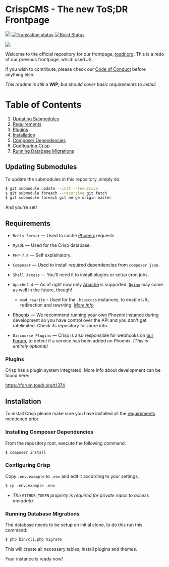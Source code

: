 # CrispCMS - The new ToS;DR Frontpage

![](https://beta.tosdr.org/api/badge/service/tos;dr) [![Translation status](https://translate.jback.dev/widgets/crispcms/-/crispcms-theme/svg-badge.svg)](https://translate.jback.dev/engage/crispcms/) [![Build Status](https://ci.jback.dev/api/badges/tosdr/CrispCMS/status.svg)](https://ci.jback.dev/tosdr/CrispCMS)

  ![](https://raw.githubusercontent.com/tosdr/CrispCMS/master/themes/crisp/img/tosdr-logo-128-w.png)

Welcome to the official repository for our frontpage, [tosdr.org](https://tosdr.org/).
This is a redo of our previous frontpage, which used JS.

If you wish to contribute, please check our [Code of Conduct](https://github.com/tosdr/CrispCMS/blob/master/CODE_OF_CONDUCT.md) before anything else.

_This readme is still a_ **WIP**_, but should cover basic requirements to install._

# Table of Contents

1. [Updating Submodules](#updating-submodules)
2. [Requirements](#requirements)
  1. [Plugins](#plugins)
3. [Installation](#installation)
  1. [Composer Dependencies](#installing-composer-dependencies)
  2. [Configuring Crisp](#configuring-crisp)
  3. [Running Database Migrations](#running-database-migrations)

## Updating Submodules

To update the submodules in this repository, simply do:

```bash
$ git submodule update --init --recursive
$ git submodule foreach --recursive git fetch
$ git submodule foreach git merge origin master
```

And you're set!

## Requirements

<!--TODO(?): Add Installation for some of these dependencies.-->

* `Redis Server` &mdash; Used to cache [Phoenix](https://edit.tosdr.org/) requests

* `MySQL` &mdash; Used for the Crisp database.

* `PHP-7.4` &mdash; Self explainatory.

* `Composer` &mdash; Used to install required dependencies from `composer.json`.

* `Shell Access` &mdash; You'll need it to install plugins or setup cron jobs.

* `Apache2.4` &mdash; As of right now only [Apache](https://httpd.apache.org/) is supported. [`Nginx`](https://nginx.org/en/) may come as well in the future, though!

  * `mod_rewrite` - Used for the `.htaccess` instances, to enable URL redirection and rewriting. _[More info](https://httpd.apache.org/docs/current/mod/mod_rewrite.html)_

* [Phoenix](https://github.com/tosdr/edit.tosdr.org) &mdash; We recommend running your own Phoenix instance during development so you have control over the API and you don't get ratelimited. Check its repository for more info.

* `Discourse Plugins` &mdash; Crisp is also responsible for webhooks on [our Forum](https://forum.tosdr.org/), to detect if a service has been added on Phoenix. _(This is entirely optional)_


### Plugins

Crisp has a plugin system integrated. More info about development can be found here:

https://forum.tosdr.org/t/374

## Installation

To install Crisp please make sure you have installed all the [requirements](#requirements) mentioned prior.

### Installing Composer Dependencies

From the repository root, execute the following command:

```bash
$ composer install
```

### Configuring Crisp

Copy `.env.example` to `.env` and edit it according to your settings.

```bash
$ cp .env.example .env
```

* *The* `GITHUB_TOKEN` *property is required for private repos to access metadata.*

### Running Database Migrations

The database needs to be setup on initial clone, to do this run this command:

```bash
$ php bin/cli.php migrate
```

This will create all necessary tables, install plugins and themes.

<!--
No longer required ,managed by migrations

### Install crisp theme

To install the default theme and create necessary data run

```bash
php bin/cli.php theme install crisp
```

### Install core plugin

To install the core plugin you need shell access and execute the following commands in the bin folder:

```bash
php bin/cli.php plugin install core
```
-->

Your instance is ready now!
